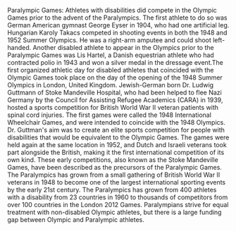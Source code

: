 Paralympic Games: Athletes with disabilities did compete in the Olympic Games prior to the advent of the Paralympics. The first athlete to do so was German American gymnast George Eyser in 1904, who had one artificial leg. Hungarian Karoly Takacs competed in shooting events in both the 1948 and 1952 Summer Olympics. He was a right-arm amputee and could shoot left-handed. Another disabled athlete to appear in the Olympics prior to the Paralympic Games was Lis Hartel, a Danish equestrian athlete who had contracted polio in 1943 and won a silver medal in the dressage event.The first organized athletic day for disabled athletes that coincided with the Olympic Games took place on the day of the opening of the 1948 Summer Olympics in London, United Kingdom. Jewish-German born Dr. Ludwig Guttmann of Stoke Mandeville Hospital, who had been helped to flee Nazi Germany by the Council for Assisting Refugee Academics (CARA) in 1939, hosted a sports competition for British World War II veteran patients with spinal cord injuries. The first games were called the 1948 International Wheelchair Games, and were intended to coincide with the 1948 Olympics. Dr. Guttman's aim was to create an elite sports competition for people with disabilities that would be equivalent to the Olympic Games. The games were held again at the same location in 1952, and Dutch and Israeli veterans took part alongside the British, making it the first international competition of its own kind. These early competitions, also known as the Stoke Mandeville Games, have been described as the precursors of the Paralympic Games. The Paralympics has grown from a small gathering of British World War II veterans in 1948 to become one of the largest international sporting events by the early 21st century. The Paralympics has grown from 400 athletes with a disability from 23 countries in 1960 to thousands of competitors from over 100 countries in the London 2012 Games. Paralympians strive for equal treatment with non-disabled Olympic athletes, but there is a large funding gap between Olympic and Paralympic athletes.
